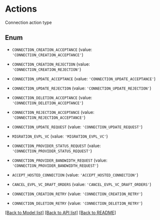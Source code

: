 # Actions

Connection action type

## Enum

* `CONNECTION_CREATION_ACCEPTANCE` (value: `'CONNECTION_CREATION_ACCEPTANCE'`)

* `CONNECTION_CREATION_REJECTION` (value: `'CONNECTION_CREATION_REJECTION'`)

* `CONNECTION_UPDATE_ACCEPTANCE` (value: `'CONNECTION_UPDATE_ACCEPTANCE'`)

* `CONNECTION_UPDATE_REJECTION` (value: `'CONNECTION_UPDATE_REJECTION'`)

* `CONNECTION_DELETION_ACCEPTANCE` (value: `'CONNECTION_DELETION_ACCEPTANCE'`)

* `CONNECTION_REJECTION_ACCEPTANCE` (value: `'CONNECTION_REJECTION_ACCEPTANCE'`)

* `CONNECTION_UPDATE_REQUEST` (value: `'CONNECTION_UPDATE_REQUEST'`)

* `MIGRATION_EVPL_VC` (value: `'MIGRATION_EVPL_VC'`)

* `CONNECTION_PROVIDER_STATUS_REQUEST` (value: `'CONNECTION_PROVIDER_STATUS_REQUEST'`)

* `CONNECTION_PROVIDER_BANDWIDTH_REQUEST` (value: `'CONNECTION_PROVIDER_BANDWIDTH_REQUEST'`)

* `ACCEPT_HOSTED_CONNECTION` (value: `'ACCEPT_HOSTED_CONNECTION'`)

* `CANCEL_EVPL_VC_DRAFT_ORDERS` (value: `'CANCEL_EVPL_VC_DRAFT_ORDERS'`)

* `CONNECTION_CREATION_RETRY` (value: `'CONNECTION_CREATION_RETRY'`)

* `CONNECTION_DELETION_RETRY` (value: `'CONNECTION_DELETION_RETRY'`)

[[Back to Model list]](../README.md#documentation-for-models) [[Back to API list]](../README.md#documentation-for-api-endpoints) [[Back to README]](../README.md)


